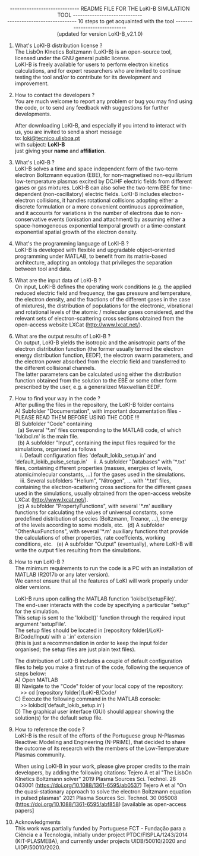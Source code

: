 <p align="center">----------------------------- README FILE FOR THE LoKI-B SIMULATION TOOL -----------------------------<br>
<align="center">-----------------------------  10 steps to get acquainted with the tool  -----------------------------<br>
<align="center">(updated for version LoKI-B_v2.1.0)</p>

1. What's LoKI-B distribution license ?   
   The LisbOn KInetics Boltzmann (LoKI-B) is an open-source tool, licensed under the GNU general public license.  
   LoKI-B is freely available for users to perform electron kinetics calculations, and for expert researchers who are invited to continue testing the tool and/or to contribute for its development and improvement.

2. How to contact the developers ?   
   You are much welcome to report any problem or bug you may find using the code, or to send any feedback with suggestions for further developments.

   After downloading LoKI-B, and especially if you intend to interact with us, you are invited to send a short message   
   to: loki@tecnico.ulisboa.pt   
   with subject: <b>LoKI-B</b>   
   just giving your <b>name</b> and <b>affiliation</b>.   

3. What's LoKI-B ?   
   LoKI-B solves a time and space independent form of the two-term electron Boltzmann equation (EBE), for non-magnetised non-equilibrium low-temperature plasmas excited by DC/HF electric fields from different gases or gas mixtures. LoKI-B can also solve the two-term EBE for time-dependent (non-oscillatory) electric fields.
   LoKI-B includes electron-electron collisions, it handles rotational collisions adopting either a discrete formulation or a more convenient continuous approximation, and it accounts for variations in the number of electrons due to non-conservative events (ionisation and attachment) by assuming either a space-homogeneous exponential temporal growth or a time-constant exponential spatial growth of the electron density.

4. What's the programming language of LoKI-B ?   
   LoKI-B is developed with flexible and upgradable object-oriented programming under MATLAB, to benefit from its matrix-based architecture, adopting an ontology that privileges the separation between tool and data.

5. What are the input data of LoKI-B ?   
   On input, LoKI-B defines the operating work conditions (e.g. the applied reduced electric field and frequency, the gas pressure and temperature, the electron density, and the fractions of the different gases in the case of mixtures), the distribution of populations for the electronic, vibrational and rotational levels of the atomic / molecular gases considered, and the relevant sets of electron-scattering cross sections obtained from the open-access website LXCat (http://www.lxcat.net/). 

6. What are the output results of LoKI-B ?   
   On output, LoKI-B yields the isotropic and the anisotropic parts of the electron distribution function (the former usually termed the electron energy distribution function, EEDF), the electron swarm parameters, and the electron power absorbed from the electric field and transferred to the different collisional channels.   
   The latter parameters can be calculated using either the distribution function obtained from the solution to the EBE or some other form prescribed by the user, e.g. a generalized Maxwellian EEDF.

7. How to find your way in the code ?   
   After pulling the files in the repository, the LoKI-B folder contains   
   A) Subfolder "Documentation", with important documentation files - PLEASE READ THEM BEFORE USING THE CODE !!!   
   B) Subfolder "Code" containing   
   &ensp;(a) Several '\*.m' files corresponding to the MATLAB code, of which 'lokibcl.m' is the main file.  
   &ensp;(b) A subfolder "Input", containing the input files required for the simulations, organised as follows   
   &ensp;&ensp;i. Default configuration files 'default_lokib_setup.in' and 'default_lokib_pulse_setup.in'
   &ensp;&ensp;ii. A subfolder "Databases" with '\*.txt' files, containing different properties (masses, energies of levels, atomic/molecular constants, ...) for the gases used in the simulations.   
   &ensp;&ensp;iii. Several subfolders "Helium", "Nitrogen", ... with '\*.txt' files, containing the electron-scattering cross sections for the different gases used in the simulations, usually obtained from the open-access website LXCat (http://www.lxcat.net/).   
   &ensp;(c) A subfolder "PropertyFunctions", with several '\*.m' auxiliary functions for calculating the values of universal constants, some predefined distribution of species (Boltzmann, Treanor, ...), the energy of the levels according to some models, etc.
   &ensp;(d) A subfolder "OtherAuxFunctions", with several '\*.m' auxiliary functions that provide the calculations of other properties, rate coeffcients, working conditions, etc.
   &ensp;(e) A subfolder "Output" (eventually), where LoKI-B will write the output files resulting from the simulations.

8. How to run LoKI-B ?   
   The minimum requirements to run the code is a PC with an installation of MATLAB (R2017b or any later version).   
   We cannot ensure that all the features of LoKI will work properly under older versions.   

   LoKI-B runs upon calling the MATLAB function 'lokibcl(setupFile)'.   
   The end-user interacts with the code by specifying a particular "setup" for the simulation.    
   This setup is sent to the 'lokibcl()' function through the required input argument 'setupFile'.   
   The setup files should be located in [repository folder]/LoKI-B/Code/Input/ with a '.in' extension   
   (this is just a recommendation in order to keep the input folder organised; the setup files are just plain text files).   

   The distribution of LoKI-B includes a couple of default configuration files to help you make a first run of the code, following the sequence of steps below:   
   A) Open MATLAB   
   B) Navigate to the "Code" folder of your local copy of the repository:   
   &ensp;&ensp;>> cd [repository folder]/LoKI-B/Code/   
   C) Execute the following command in the MATLAB console:   
   &ensp;&ensp;>> lokibcl('default_lokib_setup.in')   
   D) The graphical user interface (GUI) should appear showing the solution(s) for the default setup file.

9. How to reference the code ?   
   LoKI-B is the result of the efforts of the Portuguese group N-Plasmas Reactive: Modeling and Engineering (N-PRiME), that decided to share the outcome of its research with the members of the Low-Temperature Plasmas community.   

   When using LoKI-B in your work, please give proper credits to the main developers, by adding the following citations:
   Tejero A et al "The LisbOn KInetics Boltzmann solver" 2019 Plasma Sources Sci. Technol. 28 043001 (https://doi.org/10.1088/1361-6595/ab0537)
   Tejero A et al "On the quasi-stationary approach to solve the electron Boltzmann equation in pulsed plasmas" 2021 Plasma Sources Sci. Technol. 30 065008 (https://doi.org/10.1088/1361-6595/abf858)
   [available as open-access papers]

10. Acknowledgments   
   This work was partially funded by Portuguese FCT - Fundação para a Ciência e a Tecnologia, initially under project PTDC/FISPLA/1243/2014 (KIT-PLASMEBA), and currently under projects UIDB/50010/2020 and UIDP/50010/2020.

